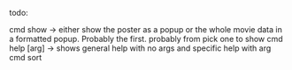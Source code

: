 todo:

cmd show <name> -> either show the poster as a popup or the whole movie data in a formatted popup. Probably the first. probably from <name> pick one to show
cmd help [arg] -> shows general help with no args and specific help with arg
cmd sort <name> <field> <reversed>